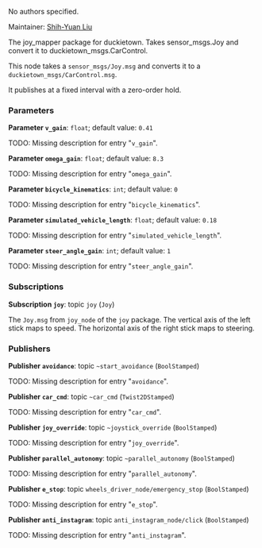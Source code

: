 <div id='joy_mapper-autogenerated' markdown='1'>


<!-- do not edit this file, autogenerated -->

No authors specified.

Maintainer: [Shih-Yuan Liu](mailto:syliu@mit.edu)

The joy_mapper package for duckietown. Takes sensor_msgs.Joy and convert it to duckietown_msgs.CarControl.



</div>

<!-- file start -->

<div id='joy_mapper-joy_mapper_node2-autogenerated' markdown='1'>


<!-- do not edit this file, autogenerated -->

This node takes a `sensor_msgs/Joy.msg` and converts it to a
`duckietown_msgs/CarControl.msg`.

It publishes at a fixed interval with a zero-order hold.


### Parameters 

**Parameter `v_gain`**: `float`; default value: `0.41`

TODO: Missing description for entry "`v_gain`".

**Parameter `omega_gain`**: `float`; default value: `8.3`

TODO: Missing description for entry "`omega_gain`".

**Parameter `bicycle_kinematics`**: `int`; default value: `0`

TODO: Missing description for entry "`bicycle_kinematics`".

**Parameter `simulated_vehicle_length`**: `float`; default value: `0.18`

TODO: Missing description for entry "`simulated_vehicle_length`".

**Parameter `steer_angle_gain`**: `int`; default value: `1`

TODO: Missing description for entry "`steer_angle_gain`".

### Subscriptions 

**Subscription `joy`**: topic `joy` (`Joy`)

The `Joy.msg` from `joy_node` of the `joy` package. The vertical axis of the left stick maps to speed. The horizontal axis of the right stick maps to steering.

### Publishers 

**Publisher `avoidance`**: topic `~start_avoidance` (`BoolStamped`)

TODO: Missing description for entry "`avoidance`".

**Publisher `car_cmd`**: topic `~car_cmd` (`Twist2DStamped`)

TODO: Missing description for entry "`car_cmd`".

**Publisher `joy_override`**: topic `~joystick_override` (`BoolStamped`)

TODO: Missing description for entry "`joy_override`".

**Publisher `parallel_autonomy`**: topic `~parallel_autonomy` (`BoolStamped`)

TODO: Missing description for entry "`parallel_autonomy`".

**Publisher `e_stop`**: topic `wheels_driver_node/emergency_stop` (`BoolStamped`)

TODO: Missing description for entry "`e_stop`".

**Publisher `anti_instagram`**: topic `anti_instagram_node/click` (`BoolStamped`)

TODO: Missing description for entry "`anti_instagram`".



</div>